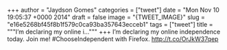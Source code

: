 
+++
author = "Jaydson Gomes"
categories = ["tweet"]
date = "Mon Nov 10 19:05:37 +0000 2014"
draft = false
image = "{TWEET_IMAGE}"
slug = "e16e5268bf45f8b1f579c0ca93ba357643ecceb1"
tags = ["tweet"]
title = """I’m declaring my online i..."""
+++
I’m declaring my online independence today. Join me! #ChooseIndependent with Firefox. http://t.co/OrJkW37qep
